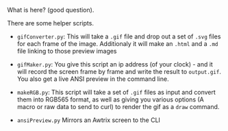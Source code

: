 What is here? (good question).

There are some helper scripts.

- `gifConverter.py`: This will take a `.gif` file and drop out a set of `.svg` files for each frame of the image. Additionaly it will make an `.html` and a `.md` file linking to those preview images

- `gifMaker.py`: You give this script an ip address (of your clock) - and it will record the screen frame by frame and write the result to `output.gif`. You also get a live ANSI preview in the command line.
- `makeRGB.py`: This script will take a set of `.gif` files as input and convert them into RGB565 format, as well as giving you various options (A macro or raw data to send to curl) to render the gif as a `draw` command.


- `ansiPreview.py` Mirrors an Awtrix screen to the CLI